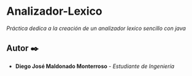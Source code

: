 # Analizador-Lexico

_Práctica dedica a la creación de un analizador lexico sencillo con java_

## Autor ✒️

* **Diego José Maldonado Monterroso** - *Estudiante de Ingeniería*